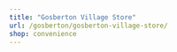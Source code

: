 ```yaml
---
title: "Gosberton Village Store"
url: /gosberton/gosberton-village-store/
shop: convenience
---
```

